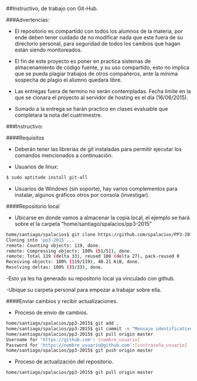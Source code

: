 ##Instructivo, de trabajo con Git-Hub.

###Advertencias:

- El repositorio es compartido con todos los alumnos de la materia, por ende deben tener cuidado de no modificar nada que este fuera de su directorio personal, para seguridad de todos los cambios que hagan están siendo monitoreados.

- El fin de este proyecto es poner en practica sistemas de almacenamiento de código fuente, y su uso compartido, esto no implica que se pueda plagiar trabajos de otros compañeros, ante la mínima sospecha de plagio el alumno quedara libre.

- Las entregas fuera de termino no serán contempladas. Fecha limite en la que se clonara el proyecto al servidor de hosting es el día (16/06/2015).

- Sumado a la entrega se harán practico en clases evaluable que completara la nota del cuatrimestre.

###Instructivo:

####Requisitos
- Deberán tener las librerías de git instaladas para permitir ejecutar los comandos mencionados a continuación.

- Usuarios de linux:
```sh
$ sudo aptitude install git-all 
```
- Usuarios de Windows (sin soporte), hay varios complementos para instalar, algunos gráficos otros por consola (investigar).

####Repositorio local

- Ubicarse en donde vamos a almacenar la copia local, el ejemplo se hará sobre el la carpeta “home/santiago/spalacios/pp3-2015”

```sh
home/santiago/spalacios$ git clone https://github.com/spalacios/PP3-2015.git pp3-2015/
Cloning into 'pp3-2015'...
remote: Counting objects: 119, done.
remote: Compressing objects: 100% (51/51), done.
remote: Total 119 (delta 33), reused 108 (delta 27), pack-reused 0
Receiving objects: 100% (119/119), 40.21 KiB, done.
Resolving deltas: 100% (33/33), done.
```
-Esto ya les ha generado su repositorio local ya vinculado con github.

-Ubique su carpeta personal para empezar a trabajar sobre ella.

####Enviar cambios y recibir actualizaciones.

- Proceso de envío de cambios.

```sh
home/santiago/spalacios/pp3-2015$ git add .
home/santiago/spalacios/pp3-2015$ git commit -m "Mensaje identificativo de los cambios a enviar"
home/santiago/spalacios/pp3-2015$ git pull origin master
Username for 'https://github.com': [nombre_usuario]
Password for 'https://nombre_usuario@github.com':[contraseña_usuario]
home/santiago/spalacios/pp3-2015$ git push origin master
```
- Proceso de actualización del repositorio.

```sh
home/santiago/spalacios/pp3-2015$ git pull origin master
```
